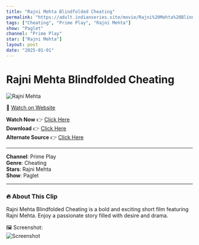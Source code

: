 ```yaml
---
title: "Rajni Mehta Blindfolded Cheating"
permalink: "https://adult.indianseries.site/movie/Rajni%20Mehta%20Blindfolded%20Cheating"
tags: ["Cheating", "Prime Play", "Rajni Mehta"]
show: "Paglet"
channel: "Prime Play"
star: ["Rajni Mehta"]
layout: post
date: "2025-01-01"
---
```


# Rajni Mehta Blindfolded Cheating

![Rajni Mehta](https://shorts.desisins.com/wp-content/uploads/2024/03/Rajni-Cheating-Paglet-DesiSins.com_.jpg)

🔗 [Watch on Website](https://adult.indianseries.site/movie/Rajni%20Mehta%20Blindfolded%20Cheating)

**Watch Now** 👉 [Click Here](https://adult.indianseries.site/movie/Rajni%20Mehta%20Blindfolded%20Cheating)  
**Download** 👉 [Click Here](https://adult.indianseries.site/movie/Rajni%20Mehta%20Blindfolded%20Cheating)  
**Alternate Source** 👉 [Click Here](https://adult.indianseries.site/movie/Rajni%20Mehta%20Blindfolded%20Cheating)

---

**Channel**: Prime Play  
**Genre**: Cheating  
**Stars**: Rajni Mehta  
**Show**: Paglet

---

### 🔥 About This Clip

Rajni Mehta Blindfolded Cheating is a bold and exciting short film featuring Rajni Mehta. Enjoy a passionate story filled with desire and drama.
 
🖼️ Screenshot:  
![Screenshot](https://shorts.desisins.com/wp-content/uploads/2024/03/Rajni-Cheating-Paglet-DesiSins.com_.jpg)
